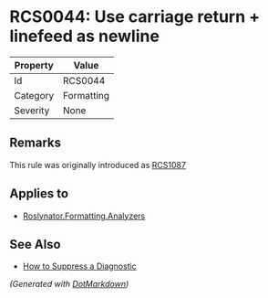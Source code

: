 # RCS0044: Use carriage return \+ linefeed as newline

| Property | Value      |
| -------- | ---------- |
| Id       | RCS0044    |
| Category | Formatting |
| Severity | None       |

## Remarks

This rule was originally introduced as [RCS1087](RCS1087.md)

## Applies to

* [Roslynator.Formatting.Analyzers](https://www.nuget.org/packages/Roslynator.Formatting.Analyzers)

## See Also

* [How to Suppress a Diagnostic](../HowToConfigureAnalyzers.md#how-to-suppress-a-diagnostic)


*\(Generated with [DotMarkdown](http://github.com/JosefPihrt/DotMarkdown)\)*